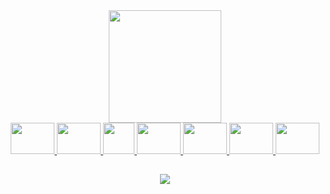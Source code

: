 <div align="center">

  <a href="https://github.com/viniciosAnhas">
  <img height="180em" src="https://github-readme-stats.vercel.app/api?username=viniciosanhas&show_icons=true&theme=dracula&include_all_commits=true&count_private=true"/>
  <!-- <img height="180em" src="https://github-readme-stats.vercel.app/api/top-langs/?username=viniciosanhas&layout=compact&langs_count=7&theme=dracula"/> -->

</div>
  
<div align="center">
  
  
  <img height = "50" width = "70" src="https://cdn.jsdelivr.net/gh/devicons/devicon/icons/arduino/arduino-original.svg" />
  <img  height = "50" width = "70" src="https://cdn.jsdelivr.net/gh/devicons/devicon/icons/azure/azure-original.svg" />
  <img  height = "50" src="https://img.icons8.com/?size=512&id=S4wbdK79E23a&format=png" />
  <img height = "50" width = "70" src="https://cdn.jsdelivr.net/gh/devicons/devicon/icons/bash/bash-original.svg" />
  <img height = "50" width = "70" src="https://cdn.jsdelivr.net/gh/devicons/devicon/icons/docker/docker-original.svg" />
  <img height = "50" width = "70" src="https://cdn.jsdelivr.net/gh/devicons/devicon/icons/kubernetes/kubernetes-plain.svg" />
  <img  height = "50" width = "70" src="https://cdn.jsdelivr.net/gh/devicons/devicon/icons/linux/linux-original.svg" />

</div>

## 
  
 <div align="center">

   <a href="https://br.linkedin.com/in/vinicios-moraes-anhas-199478160" target="_blank"> <img src="https://img.shields.io/badge/-LinkedIn-%230077B5?style=for-the-badge&logo=linkedin&logoColor=white"> </a>  
   
</div>
